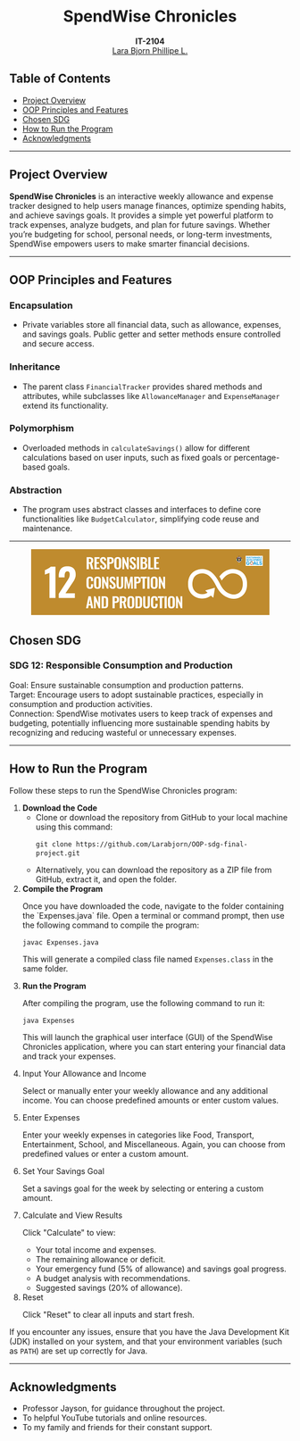 <h1 align="center" tabindex="-1" class="heading element" dir="auto">SpendWise Chronicles</h1>

<p align="center" dir="auto">
  <b>IT-2104</b>
  <br>
  <a href="https://github.com/Larabjorn">Lara Bjorn Phillipe L.</a>
</p>

<h2> Table of Contents</h2>
  <ul>
    <li><a href="#project-overview">Project Overview</a></li>
    <li><a href="#oop-principles-and-features">OOP Principles and Features</a></li>
    <li><a href="#chosen-sdg">Chosen SDG</a></li>
    <li><a href="#how-to-run-the-program">How to Run the Program</a></li>
    <li><a href="#acknowledgments">Acknowledgments</a></li>
  </ul>
  <hr>

  <h2 id="project-overview"> Project Overview</h2>
  <p><strong>SpendWise Chronicles</strong> is an interactive weekly allowance and expense tracker designed to help users manage finances, optimize spending habits, and achieve savings goals. It provides a simple yet powerful platform to track expenses, analyze budgets, and plan for future savings. Whether you’re budgeting for school, personal needs, or long-term investments, SpendWise empowers users to make smarter financial decisions.</p>
  <hr>

  <h2 id="oop-principles-and-features"> OOP Principles and Features</h2>
  <h3> Encapsulation</h3>
  <ul>
    <li>Private variables store all financial data, such as allowance, expenses, and savings goals. Public getter and setter methods ensure controlled and secure access.</li>
  </ul>
  <h3> Inheritance</h3>
  <ul>
    <li>The parent class <code>FinancialTracker</code> provides shared methods and attributes, while subclasses like <code>AllowanceManager</code> and <code>ExpenseManager</code> extend its functionality.</li>
  </ul>
  <h3> Polymorphism</h3>
  <ul>
    <li>Overloaded methods in <code>calculateSavings()</code> allow for different calculations based on user inputs, such as fixed goals or percentage-based goals.</li>
  </ul>
  <h3> Abstraction</h3>
  <ul>
    <li>The program uses abstract classes and interfaces to define core functionalities like <code>BudgetCalculator</code>, simplifying code reuse and maintenance.</li>
  </ul>
  <hr>
  
<p align="center" dir="auto">
<img src="https://github.com/Larabjorn/OOP-sdg-final-project/blob/main/image/images.png">
</p>

  <h2 id="chosen-sdg"> Chosen SDG</h2>
  <h3> SDG 12: Responsible Consumption and Production</h3>
  <p>
    Goal: Ensure sustainable consumption and production patterns.<br>
    Target: Encourage users to adopt sustainable practices, especially in consumption and production activities.<br>
    Connection: SpendWise motivates users to keep track of expenses and budgeting, potentially influencing more sustainable spending habits by recognizing and reducing wasteful or unnecessary expenses.
  </p>
  <hr>

  <h2 id="how-to-run-the-program"> How to Run the Program</h2>
<p>Follow these steps to run the SpendWise Chronicles program:</p>
<ol>
  <li><b>Download the Code</b>
    <ul>
      <li>Clone or download the repository from GitHub to your local machine using this command:
        <pre><code>git clone https://github.com/Larabjorn/OOP-sdg-final-project.git</code></pre>
      </li>
      <li>Alternatively, you can download the repository as a ZIP file from GitHub, extract it, and open the folder.</li>
    </ul>
  </li>
  <li><b>Compile the Program</b>
    <p>Once you have downloaded the code, navigate to the folder containing the `Expenses.java` file. Open a terminal or command prompt, then use the following command to compile the program:</p>
    <pre><code>javac Expenses.java</code></pre>
    <p>This will generate a compiled class file named <code>Expenses.class</code> in the same folder.</p>
  </li>
  <li><b>Run the Program</b>
    <p>After compiling the program, use the following command to run it:</p>
    <pre><code>java Expenses</code></pre>
    <p>This will launch the graphical user interface (GUI) of the SpendWise Chronicles application, where you can start entering your financial data and track your expenses.</p>
  </li>
  <li>Input Your Allowance and Income</li>
    <p>Select or manually enter your weekly allowance and any additional income. You can choose predefined amounts or enter custom values.</p>

  <li>Enter Expenses</li>
    <p>Enter your weekly expenses in categories like Food, Transport, Entertainment, School, and Miscellaneous. Again, you can choose from predefined values or enter a custom amount.</p>

  <li>Set Your Savings Goal</li>
    <p>Set a savings goal for the week by selecting or entering a custom amount.</p>

  <li>Calculate and View Results</li>
    <p>Click "Calculate" to view:</p>
  <ul>
    <li>Your total income and expenses.</li>
    <li>The remaining allowance or deficit.</li>
    <li>Your emergency fund (5% of allowance) and savings goal progress.</li>
    <li>A budget analysis with recommendations.</li>
    <li>Suggested savings (20% of allowance).</li>
  </ul>

  <li>Reset</h3>
    <p>Click "Reset" to clear all inputs and start fresh.</p>

</ol>
<p>If you encounter any issues, ensure that you have the Java Development Kit (JDK) installed on your system, and that your environment variables (such as <code>PATH</code>) are set up correctly for Java.</p>
<hr>


  <h2 id="acknowledgments"> Acknowledgments</h2>
  <ul>
    <li>Professor Jayson, for guidance throughout the project.</li>
    <li>To helpful YouTube tutorials and online resources.</li>
    <li>To my family and friends for their constant support.</li>
  </ul>
   
